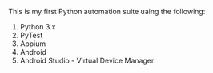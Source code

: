 This is my first Python automation suite uaing the following:

1. Python 3.x
2. PyTest
3. Appium
4. Android
5. Android Studio - Virtual Device Manager
